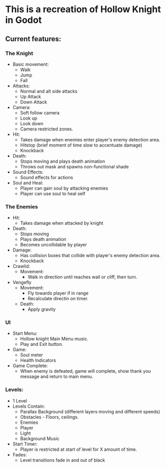 # This is a recreation of Hollow Knight in Godot

## Current features:
	
### The Knight

* Basic movement:
	* Walk
	* Jump
	* Fall
* Attacks:
	* Normal and alt side attacks
	* Up Attack
	* Down Attack
* Camera:
	* Soft follow camera
	* Look up
	* Look down
	* Camera restricted zones.
* Hit:
	* Takes damage when enemies enter player's enemy detection area.
	* Hitstop (brief moment of time slow to accentuate damage)
	* Knockback
* Death:
	* Stops moving and plays death animation
	* Throws out mask and spawns non-functional shade
* Sound Effects:
	* Sound effects for actions
* Soul and Heal:
	* Player can gain soul by attacking enemies
	* Player can use soul to heal self

### The Enemies

* Hit:
	* Takes damage when attacked by knight
* Death:
	* Stops moving
	* Plays death animation
	* Becomes uncollidable by player
* Damage:
	* Has collision boxes that collide with player's enemy detection area.
	* Knockback
* Crawlid:
	* Movement:
		* Walk in direction until reaches wall or cliff, then turn.
* Vengefly
	* Movement:
		* Fly towards player if in range
		* Recalculate directin on timer.
	* Death:
		* Apply gravity

### UI

* Start Menu:
	* Hollow knight Main Menu music.
	* Play and Exit button.
* Game:
	* Soul meter
	* Health Indicators
* Game Complete:
	* When enemy is defeated, game will complete, show thank you message and return to main menu.
		
### Levels:
* 1 Level
* Levels Contain:
	* Parallax Background (different layers moving and different speeds)
	* Obstacles - Floors, ceilings.
	* Enemies
	* Player
	* Light
	* Background Music
* Start Timer:
	* Player is restricted at start of level for X amount of time.
* Fades:
	* Level transitions fade in and out of black
